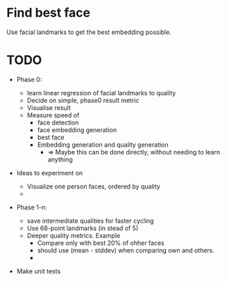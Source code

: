 # Find best face

Use facial landmarks to get the best embedding possible.


# TODO

* Phase 0:
    - learn linear regression of facial landmarks to quality
    - Decide on simple, phase0 result metric
    - Visualise result
    - Measure speed of 
        - face detection
        - face embedding generation
        - best face 
        - Embedding generation and quality generation
            - => Maybe this can be done directly, without needing to learn anything

* Ideas to experiment on
    - Visualize one person faces, ordered by quality
    -  


* Phase 1-n:
    - save intermediate qualities for faster cycling
    - Use 68-point landmarks (in stead of 5)
    - Deeper quality metrics. Example
        - Compare only with best 20% of ohher faces
        - should use (mean - stddev) when comparing own and others.
        - 

* Make unit tests
